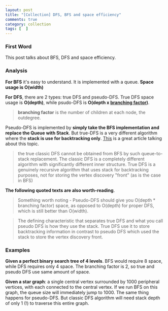 ```yaml
---
layout: post
title: "[Collection] DFS, BFS and space efficiency"
comments: true
category: collection
tags: [  ]
---
```



### First Word

This post talks about BFS, DFS and space efficiency. 

### Analysis

__For BFS__ it's easy to understand. It is implemented with a queue. __Space usage is O(width)__

__For DFS__, there are 2 types: true DFS and pseudo-DFS. True DFS space usage is __O(depth)__, while psudo-DFS is __O(depth x [branching factor](http://en.wikipedia.org/wiki/Branching_factor))__. 

> __branching factor__ is the number of children at each node, the outdegree. 

Pseudo-DFS is implemented by __simply take the BFS implementation and replace the Queue with Stack__. But true-DFS is a very different algorithm where the __stack is use for backtracking only__. [This](http://stackoverflow.com/a/20429574) is a great article talking about this topic. 

> the true classic DFS cannot be obtained from BFS by such queue-to-stack replacement. The classic DFS is a completely different algorithm with significantly different inner structure. True DFS is a genuinely recursive algorithm that uses stack for backtracking purposes, not for storing the vertex discovery "front" (as is the case in BFS)

__The following quoted texts are also worth-reading__.

> Something worth noting - Pseudo-DFS should give you O(depth * branching factor) space, as opposed to O(depth) for proper DFS, which is still better than O(width). 

> The defining characteristic that separates true DFS and what you call pseudo DFS is how they use the stack. True DFS use it to store backtracking information in contrast to pseudo DFS which used the stack to store the vertex discovery front.

### Examples

__Given a perfect binary search tree of 4 levels__. BFS would require 8 space, while DFS requires only 4 space. The branching factor is 2, so true and pseudo DFS use same amount of space. 

__Given a star graph__: a single central vertex surrounded by 1000 peripheral vertices, with each connected to the central vertex. If we run BFS on this graph, the queue size will immediately jump to 1000. The same thing happens for pseudo-DFS. But classic DFS algorithm will need stack depth of only 1 (!) to traverse this entire graph. 

